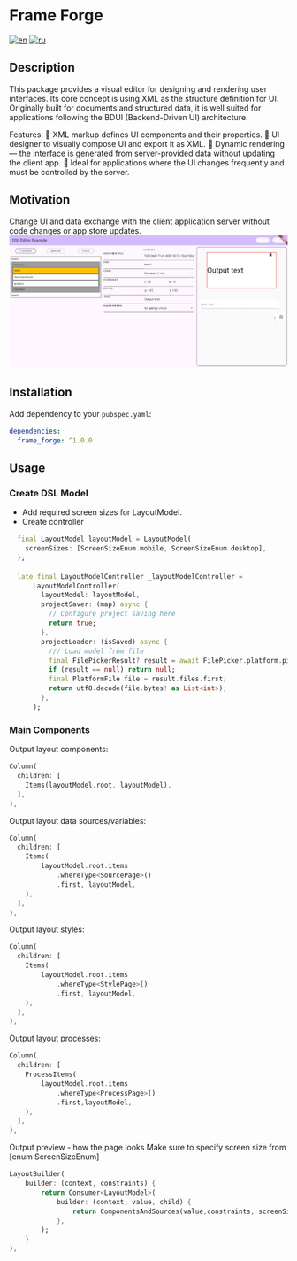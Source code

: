 # Frame Forge

[![en](https://img.shields.io/badge/lang-en-red.svg)](https://github.com/itjn-ru/frame_forge/blob/main/README.md)
[![ru](https://img.shields.io/badge/lang-ru-blue.svg)](https://github.com/itjn-ru/frame_forge/blob/main/README.ru.md)

## Description

This package provides a visual editor for designing and rendering user interfaces.
Its core concept is using XML as the structure definition for UI. Originally built for documents and structured data, it is well suited for applications following the BDUI (Backend-Driven UI) architecture.

Features:
📌 XML markup defines UI components and their properties.
📌 UI designer to visually compose UI and export it as XML.
📌 Dynamic rendering — the interface is generated from server-provided data without updating the client app.
📌 Ideal for applications where the UI changes frequently and must be controlled by the server.

## Motivation

Change UI and data exchange with the client application server without code changes or app store updates.
![admin-layout-photo](./doc/images/admin-layout-photo.png)

## Installation

Add dependency to your `pubspec.yaml`:

```yaml
dependencies:
  frame_forge: ^1.0.0
```

## Usage

### Create DSL Model
- Add required screen sizes for LayoutModel.
- Create controller

```dart
  final LayoutModel layoutModel = LayoutModel(
    screenSizes: [ScreenSizeEnum.mobile, ScreenSizeEnum.desktop],
  );
  
  late final LayoutModelController _layoutModelController =
      LayoutModelController(
        layoutModel: layoutModel,
        projectSaver: (map) async {
          // Configure project saving here
          return true;
        },
        projectLoader: (isSaved) async {
          /// Load model from file
          final FilePickerResult? result = await FilePicker.platform.pickFiles();
          if (result == null) return null;
          final PlatformFile file = result.files.first;
          return utf8.decode(file.bytes! as List<int>);
        },
      );
```

### Main Components

Output layout components:
```dart
Column(
  children: [
    Items(layoutModel.root, layoutModel),
  ],
),
```

Output layout data sources/variables:
```dart
Column(
  children: [
    Items(
        layoutModel.root.items
            .whereType<SourcePage>()
            .first, layoutModel,
    ),
  ],
),
```

Output layout styles:
```dart
Column(
  children: [
    Items(
        layoutModel.root.items
            .whereType<StylePage>()
            .first, layoutModel, 
    ),
  ],
),
```

Output layout processes:
```dart
Column(
  children: [
    ProcessItems(
        layoutModel.root.items
            .whereType<ProcessPage>()
            .first,layoutModel,
    ),
  ],
),
```

Output preview - how the page looks
Make sure to specify screen size from [enum ScreenSizeEnum]
```dart
LayoutBuilder(
    builder: (context, constraints) {
        return Consumer<LayoutModel>(
            builder: (context, value, child) {
                return ComponentsAndSources(value,constraints, screenSize);
            },
        );
    }
),
```
